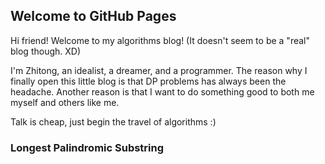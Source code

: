 ## Welcome to GitHub Pages

Hi friend! Welcome to my algorithms blog! (It doesn't seem to be a "real" blog though. XD)

I'm Zhitong, an idealist, a dreamer, and a programmer. The reason why I finally open this little blog is that DP problems has always been the headache. Another reason is that I want to do something good to both me myself and others like me.

Talk is cheap, just begin the travel of algorithms :)

### Longest Palindromic Substring

